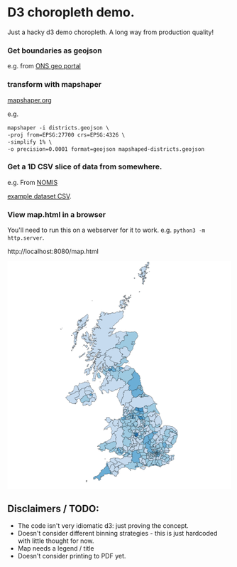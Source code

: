 # D3 choropleth demo.

Just a hacky d3 demo choropleth.  A long way from production quality!

### Get boundaries as geojson 

e.g. from [ONS geo portal](https://geoportal.statistics.gov.uk/datasets/ons::local-authority-districts-may-2023-boundaries-uk-bfe/about)

### transform with mapshaper

[mapshaper.org](mapshaper.org)

e.g.
```
mapshaper -i districts.geojson \
-proj from=EPSG:27700 crs=EPSG:4326 \
-simplify 1% \
-o precision=0.0001 format=geojson mapshaped-districts.geojson
```

### Get a 1D CSV slice of data from somewhere. 

e.g. From [NOMIS](https://www.nomisweb.co.uk/)

[example dataset CSV](https://www.nomisweb.co.uk/api/v01/dataset/NM_4_1.data.csv?geography=1811939329...1811939332,1811939334...1811939336,1811939338...1811939428,1811939436...1811939442,1811939768,1811939769,1811939443...1811939497,1811939499...1811939501,1811939503,1811939505...1811939507,1811939509...1811939517,1811939519,1811939520,1811939524...1811939570,1811939575...1811939599,1811939601...1811939628,1811939630...1811939634,1811939636...1811939647,1811939649,1811939655...1811939664,1811939667...1811939680,1811939682,1811939683,1811939685,1811939687...1811939704,1811939707,1811939708,1811939710,1811939712...1811939717,1811939719,1811939720,1811939722...1811939730,1811939757...1811939767&date=latest&sex=7&age_dur=MAKE|Aged%2018-24|3;4;5&measures=20100&select=date_name,geography_name,geography_code,age_dur_name,sex_name,measures_name,obs_value,obs_status_name).

### View map.html in a browser 

You'll need to run this on a webserver for it to work. e.g. `python3 -m http.server`.

http://localhost:8080/map.html

![example screenshot](screenshot.png)


## Disclaimers / TODO:

* The code isn't very idiomatic d3: just proving the concept.
* Doesn't consider different binning strategies - this is just hardcoded with little thought for now.
* Map needs a legend / title
* Doesn't consider printing to PDF yet.

